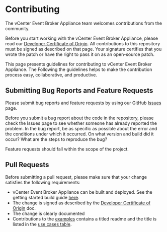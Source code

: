 # Contributing

The vCenter Event Broker Appliance team welcomes contributions from the community.

Before you start working with the vCenter Event Broker Appliance, please read our [Developer Certificate of Origin](https://cla.vmware.com/dco). All contributions to this repository must be signed as described on that page. Your signature certifies that you wrote the patch or have the right to pass it on as an open-source patch.

This page presents guidelines for contributing to vCenter Event Broker Appliance. The Following the guidelines helps to make the contribution process easy, collaborative, and productive.

## Submitting Bug Reports and Feature Requests

Please submit bug reports and feature requests by using our GitHub [Issues](https://github.com/vmware-samples/vcenter-event-broker-appliance/issues) page.

Before you submit a bug report about the code in the repository, please check the Issues page to see whether someone has already reported the problem. In the bug report, be as specific as possible about the error and the conditions under which it occurred. On what version and build did it occur? What are the steps to reproduce the bug?

Feature requests should fall within the scope of the project.

## Pull Requests

Before submitting a pull request, please make sure that your change satisfies the following requirements:
- vCenter Event Broker Appliance can be built and deployed. See the getting started build guide [here](getting-started-build.md).
- The change is signed as described by the [Developer Certificate of Origin](https://cla.vmware.com/dco) doc.
- The change is clearly documented
- Contributions to the [examples](https://github.com/vmware-samples/vcenter-event-broker-appliance/tree/master/examples) contains a titled readme and the title is listed in the [use cases table](https://github.com/vmware-samples/vcenter-event-broker-appliance/blob/master/examples/README.md).
